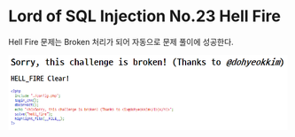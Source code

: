 # Lord of SQL Injection No.23 Hell Fire

Hell Fire 문제는 Broken 처리가 되어 자동으로 문제 풀이에 성공한다.

![Error_Hell_Fire](./Image/los_no23_hell_fire_pass.png)
